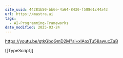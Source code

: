 ```yaml
---
site_uuid: 44281b50-bb6e-4a64-8430-f508e1c44a43
url: https://mastra.ai
tags:
  - AI-Programming-Frameworks
date_modified: 2025-03-24
---
```



https://youtu.be/gtkGboGmD2M?si=xIAoxTu58awucZaB

[[TypeScript]]

